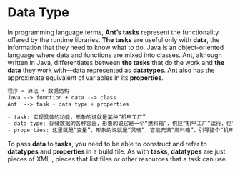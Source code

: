 # Data Type

In programming language terms, **Ant’s tasks** represent the functionality offered by the runtime libraries. **The tasks** are useful only with **data**, the information that they need to know what to do. Java is an object-oriented language where data and functions are mixed into classes. Ant, although written in Java, differentiates between **the tasks** that do the work and **the data** they work with—data represented as **datatypes**. Ant also has the approximate equivalent of variables in its **properties**.

```txt
程序 = 算法 + 数据结构
Java --> function + data --> class
Ant  --> task + data type + properties

- task: 实现具体的功能，形象的说就是某种“机甲工厂”
- data type: 存储数据的各种容器，形象的说它是一个“燃料箱”，供应“机甲工厂”运行，但它只是一个“空壳”，而没有“灵魂”
- properties: 这里就是“变量”，形象的说就是“灵魂”，它能充满“燃料箱”，引导整个“机甲工厂”运作起来
```

To pass **data** to **tasks**, you need to be able to construct and refer to **datatypes** and **properties** in a build file. As with **tasks**, **datatypes** are just pieces of XML , pieces that list files or other resources that a task can use.





